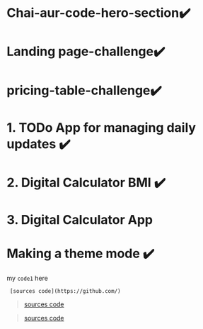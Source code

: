 # Chai-aur-code-hero-section✔️
# Landing page-challenge✔️
# pricing-table-challenge✔️
# 1. TODo App for managing daily updates ✔️
# 2. Digital Calculator BMI ✔️
# 3. Digital Calculator App
# Making a theme mode ✔️

my `code1` here


``` [sources code](https://github.com/)```

>  [sources code](https://github.com)

> [sources code](https://github.com)